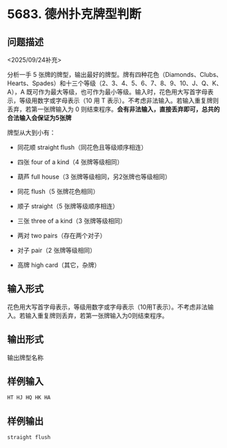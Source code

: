 # 5683. 德州扑克牌型判断

## 问题描述

<2025/09/24补充>

分析一手 5 张牌的牌型，输出最好的牌型。牌有四种花色（Diamonds、Clubs、Hearts、Spades）和十三个等级（2、3、4、5、6、7、8、9、10、J、Q、K、A），A 既可作为最大等级，也可作为最小等级。输入时，花色用大写首字母表示，等级用数字或字母表示（10 用 T 表示）。不考虑非法输入。若输入重复牌则丢弃，若第一张牌输入为 0 则结束程序。**会有非法输入，直接丢弃即可，总共的合法输入会保证为5张牌**

牌型从大到小有：

- 同花顺 straight flush（同花色且等级顺序相连）

- 四张 four of a kind（4 张牌等级相同）

- 葫芦 full house（3 张牌等级相同，另2张牌也等级相同）

- 同花 flush（5 张牌花色相同）

- 顺子 straight（5 张牌等级顺序相连）

- 三张 three of a kind（3 张牌等级相同）

- 两对 two pairs（存在两个对子）

- 对子 pair（2 张牌等级相同）

- 高牌 high card（其它，杂牌）

## 输入形式

花色用大写首字母表示，等级用数字或字母表示（10用T表示）。不考虑非法输入。若输入重复牌则丢弃，若第一张牌输入为0则结束程序。

## 输出形式

输出牌型名称

## 样例输入

```c
HT HJ HQ HK HA
```

## 样例输出

```c
straight flush
```
